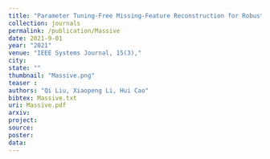 ```yaml
---
title: "Parameter Tuning-Free Missing-Feature Reconstruction for Robust Sound Recognition"
collection: journals
permalink: /publication/Massive
date: 2021-9-01
year: "2021"
venue: "IEEE Systems Journal, 15(3),"
city: 
state: ""
thumbnail: "Massive.png"
teaser : 
authors: "Qi Liu, Xiaopeng Li, Hui Cao"
bibtex: Massive.txt
uri: Massive.pdf
arxiv: 
project: 
source: 
poster: 
data:
---
```

